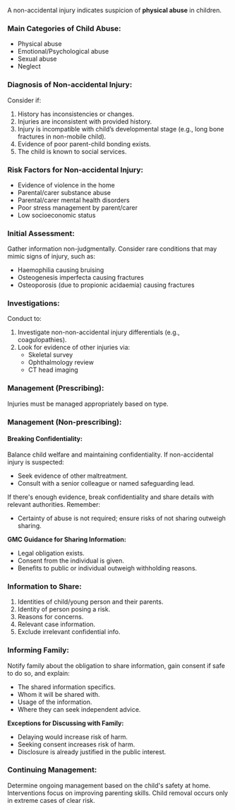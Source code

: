 A non-accidental injury indicates suspicion of **physical abuse** in children.  

### Main Categories of Child Abuse:
- Physical abuse
- Emotional/Psychological abuse
- Sexual abuse
- Neglect

### Diagnosis of Non-accidental Injury:
Consider if:
1. History has inconsistencies or changes.
2. Injuries are inconsistent with provided history.
3. Injury is incompatible with child’s developmental stage (e.g., long bone fractures in non-mobile child).
4. Evidence of poor parent-child bonding exists.
5. The child is known to social services.

### Risk Factors for Non-accidental Injury:
- Evidence of violence in the home
- Parental/carer substance abuse
- Parental/carer mental health disorders
- Poor stress management by parent/carer
- Low socioeconomic status

### Initial Assessment:
Gather information non-judgmentally. Consider rare conditions that may mimic signs of injury, such as:
- Haemophilia causing bruising
- Osteogenesis imperfecta causing fractures
- Osteoporosis (due to propionic acidaemia) causing fractures

### Investigations:
Conduct to:
1. Investigate non-non-accidental injury differentials (e.g., coagulopathies).
2. Look for evidence of other injuries via:
   - Skeletal survey
   - Ophthalmology review
   - CT head imaging

### Management (Prescribing):
Injuries must be managed appropriately based on type.

### Management (Non-prescribing):
#### Breaking Confidentiality:
Balance child welfare and maintaining confidentiality. If non-accidental injury is suspected:
- Seek evidence of other maltreatment.
- Consult with a senior colleague or named safeguarding lead.

If there's enough evidence, break confidentiality and share details with relevant authorities. Remember:
- Certainty of abuse is not required; ensure risks of not sharing outweigh sharing.

**GMC Guidance for Sharing Information:**
- Legal obligation exists.
- Consent from the individual is given.
- Benefits to public or individual outweigh withholding reasons.

### Information to Share:
1. Identities of child/young person and their parents.
2. Identity of person posing a risk.
3. Reasons for concerns.
4. Relevant case information.
5. Exclude irrelevant confidential info.

### Informing Family:
Notify family about the obligation to share information, gain consent if safe to do so, and explain:
- The shared information specifics.
- Whom it will be shared with.
- Usage of the information.
- Where they can seek independent advice.

**Exceptions for Discussing with Family:**
- Delaying would increase risk of harm.
- Seeking consent increases risk of harm.
- Disclosure is already justified in the public interest.

### Continuing Management:
Determine ongoing management based on the child's safety at home. Interventions focus on improving parenting skills. Child removal occurs only in extreme cases of clear risk.
